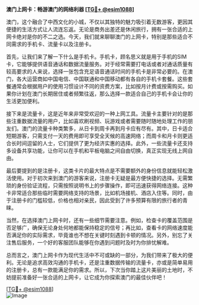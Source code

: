 **澳门上网卡：畅游澳门的网络利器 [[TG💪+ @esim1088](https://t.me/s/esim1088)]**

澳门，这个融合了中西文化的小城，不仅以其独特的魅力吸引着无数游客，更因其便捷的生活方式让人流连忘返。无论是商务出差还是休闲旅行，拥有一张合适的上网卡绝对是你的不二之选。今天，我们就来聊聊澳门的上网卡，特别是那些适合不同需求的手机卡、流量卡以及注册卡。

首先，让我们来了解一下什么是手机卡。手机卡，顾名思义就是用于手机的SIM卡，它能够提供语音通话和数据流量服务。对于经常需要打电话或者对通话质量有较高要求的人来说，选择一张包含充足语音通话时间的手机卡是非常必要的。在澳门，各大运营商如中国电信、中国联通和中国移动都有各自的手机卡套餐。这些套餐通常会根据用户的使用习惯设计不同的资费方案，比如按月计费或按需购买。如果你计划在澳门长期居住或者频繁往返，那么选择一款适合自己的手机卡会让你的生活更加便利。

接下来是流量卡，这是近年来非常受欢迎的一种上网工具。流量卡主要针对的是那些注重数据流量的用户，比如喜欢刷视频、玩游戏或者需要随时随地处理工作的朋友们。澳门的流量卡种类繁多，从日卡到周卡再到月卡应有尽有。其中，日卡适合短期游客，只需支付一天的费用即可享受全天候的高速网络；而周卡和月卡则更适合长时间逗留的人士，它们提供了更为经济实惠的选择。此外，一些流量卡还支持多设备共享功能，让你可以在手机和平板电脑之间自由切换，真正实现无线上网自由。

最后要提到的是注册卡，这类卡片的最大特点是不需要额外的身份信息就能轻松激活使用。对于初次来到澳门的游客来说，注册卡无疑是最方便快捷的选择。无需繁琐的身份验证流程，只需按照说明书上的步骤操作，即可迅速获得网络连接。这种卡非常适合那些临时需要网络支持的场景，比如机场接机、酒店入住等。同时，由于注册卡的门槛较低，价格也相对亲民，因此受到了许多预算有限的旅行者的青睐。

当然，在选择澳门上网卡时，还有一些细节需要注意。例如，检查卡的覆盖范围是否足够广，确保无论身处何地都能保持稳定的信号；再比如，查看卡的网络速度能否满足你的实际需求，毕竟谁也不想在关键时刻遇到卡顿的情况。另外，别忘了关注售后服务，一个好的客服团队能够在你遇到问题时及时为你排忧解难。

总而言之，澳门上网卡作为现代生活中不可或缺的一部分，为我们带来了极大的便利。无论是追求高效沟通的手机卡，还是注重数据传输的流量卡，亦或是简单易用的注册卡，总有一款能满足你的需求。所以，下次当你踏上这片美丽的土地时，不妨提前准备好一张合适的上网卡，让它成为你探索澳门的最佳伙伴吧！

[[TG💪+ @esim1088](https://t.me/s/esim1088)]  
![Image](https://i.postimg.cc/4NQfJmqS/Snipaste-2025-05-13-00-14-12.png)